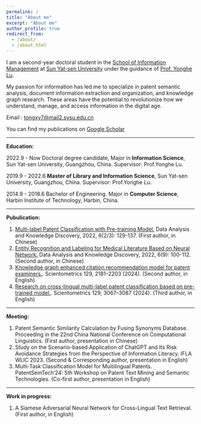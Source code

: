 ```yaml
---
permalink: /
title: "About me"
excerpt: "About me"
author_profile: true
redirect_from: 
  - /about/
  - /about.html
---
```


I am a second-year doctoral student in the [School of Information Management](https://ischool.sysu.edu.cn/) at [Sun Yat-sen University](https://www.sysu.edu.cn/sysuen/) under the guidance of [Prof. Yonghe Lu](https://ischool.sysu.edu.cn/zh-hans/teacher/luyonghe). 

My passion for information has led me to specialize in patent semantic analysis, document information extraction and organization, and knowledge graph research. These areas have the potential to revolutionize how we understand, manage, and access information in the digital age.  

Email : tongxy7@mail2.sysu.edu.cn

You can find my publications on [Google Scholar](https://scholar.google.com/citations?view_op=list_works&hl=en&user=RZ3NyYUAAAAJ&gmla=AKKJWFc3fLKZL1rghFTwUnKHxxrfv_q4ThvQ610gvwcjm8Jg3OcktEG5eegdvV0hlYyvYfR_VzmSOvhehO2y68faLurN7HB7UTlrGzrCGtU_BB6QNQ)

------------------------------------------------------------------------------------------
**Education:**

2022.9 - Now Doctoral degree candidate, Major in **Information Science**, Sun Yat-sen University, Guangzhou, China.
Supervisor: Prof.Yonghe Lu.

2019.9 - 2022.6 **Master of Library and Information Science**, Sun Yat-sen University, Guangzhou, China. 
Supervisor: Prof.Yonghe Lu.

2014.9 - 2018.6 Bachelor of Engineering. Major in **Computer Science**, Harbin Institute of Technology, Harbin, China.

------------------------------------------------------------------------------------------  
**Pubulication:**

1. [Multi-label Patent Classification with Pre-training Model.](https://www.webofscience.com/wos/alldb/full-record/CSCD:7189628) Data Analysis and Knowledge Discovery, 2022, 6(2/3): 129-137. (First author, in Chinese)
2. [Entity Recognition and Labeling for Medical Literature Based on Neural Network.](https://www.webofscience.com/wos/alldb/full-record/CSCD:7321735) Data Analysis and Knowledge Discovery, 2022, 6(9): 100-112. (Second author, in Chinese)
3. [Knowledge graph enhanced citation recommendation model for patent examiners.](https://link.springer.com/article/10.1007/s11192-024-04966-9). Scientometrics 129, 2181–2203 (2024). (Second author, in English)
4. [Research on cross-lingual multi-label patent classification based on pre-trained model.](https://link.springer.com/article/10.1007/s11192-024-05024-0?utm_source=rct_congratemailt). Scientometrics 129, 3067–3087 (2024). (Third author, in English)

------------------------------------------------------------------------------------------
**Meeting:**

1. Patent Semantic Similarity Calculation by Fusing Synonyms Database. Proceeding in the 22nd China National Conference on Computational Linguistics. (First author, presentation in Chinese)
2. Study on the Scenario-based Application of ChatGPT and Its Risk Avoidance Strategies from the Perspective of Information Literacy. IFLA WLIC 2023. (Second & Corresponding author, presentation in English)
3. Multi-Task Classification Model for Muitilingual Patents. PatentSemTech’24: 5th Workshop on Patent Text Mining and Semantic Technologies. (Co-first author, presentation in English)

------------------------------------------------------------------------------------------
**Work in progress:**

1. A Siamese Adversarial Neural Network for Cross-Lingual Text Retrieval. (First author, in English)




